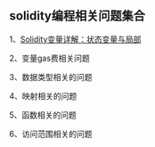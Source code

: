 ## solidity编程相关问题集合







1、[Solidity变量详解：状态变量与局部](./solidity_base\Solidity变量详解：状态变量与局部变量.md)

2、变量gas费相关问题

3、数据类型相关的问题

4、映射相关的问题

5、函数相关的问题

6、访问范围相关的问题
